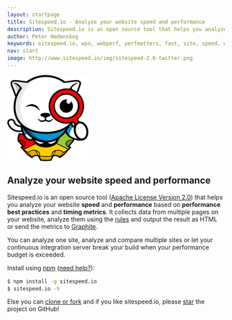```yaml
---
layout: startpage
title: Sitespeed.io - Analyze your website speed and performance
description: Sitespeed.io is an open source tool that helps you analyze and optimize your website speed and performance, based on performance best practices. Run it locally or use it in your continous integration. Download or fork it on Github!
author: Peter Hedenskog
keywords: sitespeed.io, wpo, webperf, perfmatters, fast, site, speed, web performance optimization, analyze, best practices, continous integration
nav: start
image: http://www.sitespeed.io/img/sitespeed-2.0-twitter.png
---
```

<img src="img/sitespeed.io-logo-large2.png" class="pull-left img-big" alt="Sitespeed.io logo" width="188" height="200" onLoad="markUserTime('logoTime')">

## Analyze your website speed and performance

Sitespeed.io is an open source tool ([Apache License Version 2.0](https://github.com/sitespeedio/sitespeed.io/blob/master/LICENSE)) that helps you analyze your website **speed** and **performance** based on **performance best practices** and **timing metrics**. It collects data from multiple pages on your website, analyze them using the [rules](/rules/) and output the result as HTML or send the metrics to [Graphite](/documentation/#graphite).

You can analyze one site, analyze and compare multiple sites or let your continuous integration server break your build when your performance budget is exceeded.

Install using [npm](https://www.npmjs.org/) ([need help?](/documentation/#download-and-installation)):

~~~ bash
$ npm install -g sitespeed.io
$ sitespeed.io -h
~~~

Else you can  <a class="btn  btn--positive" href="https://github.com/sitespeedio/sitespeed.io">clone or fork</a> and if you like sitespeed.io, please <a class="btn  btn--positive" href="https://github.com/sitespeedio/sitespeed.io">star</a> the project on GitHub!
